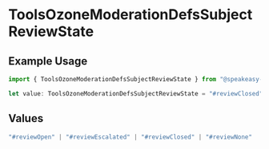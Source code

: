# ToolsOzoneModerationDefsSubjectReviewState

## Example Usage

```typescript
import { ToolsOzoneModerationDefsSubjectReviewState } from "@speakeasy-sdks/bluesky/models/components";

let value: ToolsOzoneModerationDefsSubjectReviewState = "#reviewClosed";
```

## Values

```typescript
"#reviewOpen" | "#reviewEscalated" | "#reviewClosed" | "#reviewNone"
```